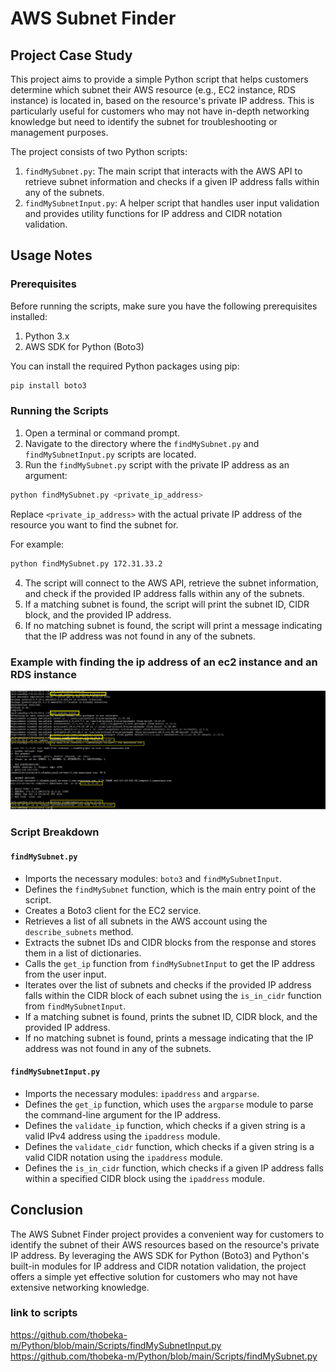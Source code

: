 # AWS Subnet Finder

## Project Case Study

This project aims to provide a simple Python script that helps customers determine which subnet their AWS resource (e.g., EC2 instance, RDS instance) is located in, based on the resource's private IP address. This is particularly useful for customers who may not have in-depth networking knowledge but need to identify the subnet for troubleshooting or management purposes.

The project consists of two Python scripts:

1. `findMySubnet.py`: The main script that interacts with the AWS API to retrieve subnet information and checks if a given IP address falls within any of the subnets.
2. `findMySubnetInput.py`: A helper script that handles user input validation and provides utility functions for IP address and CIDR notation validation.

## Usage Notes

### Prerequisites

Before running the scripts, make sure you have the following prerequisites installed:

1. Python 3.x
2. AWS SDK for Python (Boto3)

You can install the required Python packages using pip:

```bash
pip install boto3
```

### Running the Scripts

1. Open a terminal or command prompt.
2. Navigate to the directory where the `findMySubnet.py` and `findMySubnetInput.py` scripts are located.
3. Run the `findMySubnet.py` script with the private IP address as an argument:

```bash
python findMySubnet.py <private_ip_address>
```

Replace `<private_ip_address>` with the actual private IP address of the resource you want to find the subnet for.

For example:

```bash
python findMySubnet.py 172.31.33.2
```

4. The script will connect to the AWS API, retrieve the subnet information, and check if the provided IP address falls within any of the subnets.
5. If a matching subnet is found, the script will print the subnet ID, CIDR block, and the provided IP address.
6. If no matching subnet is found, the script will print a message indicating that the IP address was not found in any of the subnets.

### Example with finding the ip address of an ec2 instance and an RDS instance 

![AWS Subnet Finder Screenshot](https://github.com/thobeka-m/thobeka-m.github.io/blob/main/images/findMySubnetUsage.PNG)

### Script Breakdown

#### `findMySubnet.py`

- Imports the necessary modules: `boto3` and `findMySubnetInput`.
- Defines the `findMySubnet` function, which is the main entry point of the script.
- Creates a Boto3 client for the EC2 service.
- Retrieves a list of all subnets in the AWS account using the `describe_subnets` method.
- Extracts the subnet IDs and CIDR blocks from the response and stores them in a list of dictionaries.
- Calls the `get_ip` function from `findMySubnetInput` to get the IP address from the user input.
- Iterates over the list of subnets and checks if the provided IP address falls within the CIDR block of each subnet using the `is_in_cidr` function from `findMySubnetInput`.
- If a matching subnet is found, prints the subnet ID, CIDR block, and the provided IP address.
- If no matching subnet is found, prints a message indicating that the IP address was not found in any of the subnets.

#### `findMySubnetInput.py`

- Imports the necessary modules: `ipaddress` and `argparse`.
- Defines the `get_ip` function, which uses the `argparse` module to parse the command-line argument for the IP address.
- Defines the `validate_ip` function, which checks if a given string is a valid IPv4 address using the `ipaddress` module.
- Defines the `validate_cidr` function, which checks if a given string is a valid CIDR notation using the `ipaddress` module.
- Defines the `is_in_cidr` function, which checks if a given IP address falls within a specified CIDR block using the `ipaddress` module.

## Conclusion

The AWS Subnet Finder project provides a convenient way for customers to identify the subnet of their AWS resources based on the resource's private IP address. By leveraging the AWS SDK for Python (Boto3) and Python's built-in modules for IP address and CIDR notation validation, the project offers a simple yet effective solution for customers who may not have extensive networking knowledge.


### link to scripts

https://github.com/thobeka-m/Python/blob/main/Scripts/findMySubnetInput.py
https://github.com/thobeka-m/Python/blob/main/Scripts/findMySubnet.py
